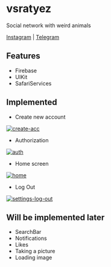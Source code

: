 # vsratyez
Social network with weird animals

[Instagram](https://www.instagram.com/vsratyez/) | [Telegram](https://t.me/zhmihnytie)

## Features
- Firebase
- UIKit
- SafariServices

## Implemented
- Create new account

<a href="https://ibb.co/MCCGCT5"><img src="https://i.ibb.co/MCCGCT5/create-acc.jpg" alt="create-acc" border="0"></a>
- Authorization

<a href="https://ibb.co/Bnt2ZXj"><img src="https://i.ibb.co/Bnt2ZXj/auth.jpg" alt="auth" border="0" /></a>
- Home screen

 <a href="https://ibb.co/W2dVDbP"><img src="https://i.ibb.co/W2dVDbP/home.jpg" alt="home" border="0"></a>
- Log Out

<a href="https://ibb.co/xqnTdP2"><img src="https://i.ibb.co/xqnTdP2/settings-log-out.jpg" alt="settings-log-out" border="0"></a>

## Will be implemented later
- SearchBar
- Notifications
- Likes
- Taking a picture
- Loading image
